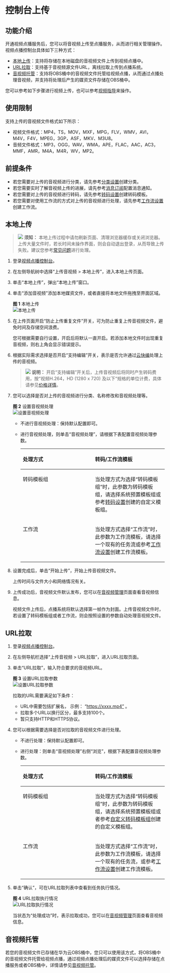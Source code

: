 # 控制台上传<a name="vod_01_0070"></a>

## 功能介绍<a name="section94221532155518"></a>

开通视频点播服务后，您可以将音视频上传至点播服务，从而进行相关管理操作。视频点播控制台具体如下三种方式：

-   [本地上传](#section17454109134614)：支持将存储在本地磁盘的音视频文件上传到视频点播中。
-   [URL拉取](#section17915524521)：支持基于音视频源文件URL，离线拉取上传到点播系统。
-   [音视频托管](#section135123225317)：支持将OBS桶中的音视频文件托管给视频点播，从而通过点播处理音视频，并支持将处理后产生的媒资文件存储在OBS桶中。

您可以参考如下步骤进行视频上传，也可以参考[视频指导](https://bbs.huaweicloud.com/videos/5dee9dd46e6645819b08cbdb7da338dc)来操作。

## 使用限制<a name="section195211098548"></a>

支持上传的音视频文件格式如下所示：

-   视频文件格式：MP4，TS，MOV，MXF，MPG，FLV，WMV，AVI，M4V，F4V，MPEG，3GP，ASF，MKV、M3U8。
-   音频文件格式：MP3，OGG，WAV，WMA，APE，FLAC，AAC，AC3，MMF，AMR，M4A，M4R，WV，MP2。

## 前提条件<a name="section1665812181214"></a>

-   若您需要对上传的音视频进行分类，请先参考[分类设置](分类设置.md)创建分类。
-   若您需要实时了解音视频上传的进展，请先参考[消息订阅](消息订阅.md)配置消息通知。
-   若您需要对上传的音视频进行转码，请先参考[转码设置](转码设置.md)创建转码模板。
-   若您需要对使用工作流的方式对上传的音视频进行处理，请先参考[工作流设置](工作流设置.md)创建工作流。

## 本地上传<a name="section17454109134614"></a>

>![](public_sys-resources/icon-notice.gif) **须知：** 
>本地上传过程中请勿刷新页面、清理浏览器缓存或关闭浏览器。上传大量文件时，若长时间未操作界面，则会自动退出登录，从而导致上传失败。建议您参考[常见问题](https://support.huaweicloud.com/vod_faq/vod_08_0084.html)进行处理。

1.  登录[视频点播控制台](https://console.huaweicloud.com/vod)。
2.  在左侧导航树中选择“上传音视频 \> 本地上传”，进入本地上传页面。
3.  单击“本地上传”，弹出“本地上传”窗口。
4.  单击“添加音视频”添加本地媒资文件，或者直接将本地文件拖拽至界面区域。

    **图 1**  本地上传<a name="fig9241265352"></a>  
    ![](figures/本地上传.png "本地上传")

5.  在上传页面开启“防止上传重复文件”开关，可为防止重复上传音视频文件，避免时间及存储空间浪费。

    您可根据需要自行设置，开启后将默认一直开启。若添加本地文件时出现重复音视频，则右上角会显示错误提示。

6.  根据实际需求选择是否开启“支持编辑”开关，表示是否允许通过[云快编](云快编.md)处理上传的音视频。

    >![](public_sys-resources/icon-note.gif) **说明：** 
    >开启“支持编辑”开关后，上传音视频后将同时产生转码费用，按“视频H.264，HD \(1280 x 720\) 及以下“规格的单位计费，具体请参见[价格详情](https://www.huaweicloud.com/pricing.html?tab=detail#/vod)。

7.  您可以选择是否对上传的音视频进行分类、名称修改和音视频处理等。

    **图 2**  设置音视频处理<a name="fig11566141193515"></a>  
    ![](figures/设置音视频处理.png "设置音视频处理")

    -   不进行音视频处理：保持默认配置即可。
    -   进行音视频处理，则单击“音视频处理”，请根据下表配置音视频处理参数。

        <a name="table8485172611527"></a>
        <table><thead align="left"><tr id="row1148512619521"><th class="cellrowborder" valign="top" width="50%" id="mcps1.1.3.1.1"><p id="p1748632612524"><a name="p1748632612524"></a><a name="p1748632612524"></a>处理方式</p>
        </th>
        <th class="cellrowborder" valign="top" width="50%" id="mcps1.1.3.1.2"><p id="p3486182611529"><a name="p3486182611529"></a><a name="p3486182611529"></a>转码/工作流模板</p>
        </th>
        </tr>
        </thead>
        <tbody><tr id="row5486102610520"><td class="cellrowborder" valign="top" width="50%" headers="mcps1.1.3.1.1 "><p id="p94861626125219"><a name="p94861626125219"></a><a name="p94861626125219"></a>转码模板组</p>
        </td>
        <td class="cellrowborder" valign="top" width="50%" headers="mcps1.1.3.1.2 "><p id="p5486112613524"><a name="p5486112613524"></a><a name="p5486112613524"></a>当处理方式为选择“转码模板组”时，此参数为转码模板组，请选择系统预置模板组或参考<a href="转码设置.md">转码设置</a>创建的自定义模板组。</p>
        </td>
        </tr>
        <tr id="row134861126165211"><td class="cellrowborder" valign="top" width="50%" headers="mcps1.1.3.1.1 "><p id="p5486526105220"><a name="p5486526105220"></a><a name="p5486526105220"></a>工作流</p>
        </td>
        <td class="cellrowborder" valign="top" width="50%" headers="mcps1.1.3.1.2 "><p id="p1648622611528"><a name="p1648622611528"></a><a name="p1648622611528"></a>当处理方式选择“工作流”时，此参数为工作流模板，请选择一个现有的任务流或参考<a href="工作流设置.md">工作流设置</a>创建工作流模板。</p>
        </td>
        </tr>
        </tbody>
        </table>

8.  设置完成后，单击“开始上传”，开始上传音视频文件。

    上传时间与文件大小和网络情况有关。

9.  上传成功后，音视频文件默认发布，您可以在[音视频管理](音视频管理.md)页面查看音视频信息。

    视频文件上传后，点播系统将默认选择第一帧作为封面。上传音视频文件时，若设置了转码模板组或者工作流，则会按照设置的参数自动处理音视频文件。


## URL拉取<a name="section17915524521"></a>

1.  登录[视频点播控制台](https://console.huaweicloud.com/vod)。
2.  在左侧导航栏选择“上传音视频 \> URL拉取”，进入URL拉取页面。
3.  单击“URL拉取”，输入符合要求的音视频URL。

    **图 3**  设置URL拉取参数<a name="fig1554603473518"></a>  
    ![](figures/设置URL拉取参数.png "设置URL拉取参数")

    拉取的URL需要满足如下条件：

    -   URL中需要包括扩展名， 示例： “https://xxxx.mp4” 。
    -   拉取多个URL以换行区分，最多支持100个。
    -   暂只支持HTTP和HTTPS协议。

4.  您可以根据需要选择是否对拉取的音视频文件进行处理。
    -   不进行处理：保持默认配置即可。

    -   进行处理：则单击“音视频处理”右侧“浏览”，根据下表配置音视频处理参数。

        <a name="table1681316446016"></a>
        <table><thead align="left"><tr id="row981317441006"><th class="cellrowborder" valign="top" width="50%" id="mcps1.1.3.1.1"><p id="p15813154416017"><a name="p15813154416017"></a><a name="p15813154416017"></a>处理方式</p>
        </th>
        <th class="cellrowborder" valign="top" width="50%" id="mcps1.1.3.1.2"><p id="p1181324414016"><a name="p1181324414016"></a><a name="p1181324414016"></a>转码/工作流模板</p>
        </th>
        </tr>
        </thead>
        <tbody><tr id="row178133447019"><td class="cellrowborder" valign="top" width="50%" headers="mcps1.1.3.1.1 "><p id="p188131344202"><a name="p188131344202"></a><a name="p188131344202"></a>转码模板组</p>
        </td>
        <td class="cellrowborder" valign="top" width="50%" headers="mcps1.1.3.1.2 "><p id="p16813544704"><a name="p16813544704"></a><a name="p16813544704"></a>当处理方式为选择“转码模板组”时，此参数为转码模板组，请选择系统预置模板组或者参考<a href="转码设置.md#section482219141611">自定义转码模板组</a>创建的自定义模板组。</p>
        </td>
        </tr>
        <tr id="row168137441706"><td class="cellrowborder" valign="top" width="50%" headers="mcps1.1.3.1.1 "><p id="p178136448012"><a name="p178136448012"></a><a name="p178136448012"></a>工作流</p>
        </td>
        <td class="cellrowborder" valign="top" width="50%" headers="mcps1.1.3.1.2 "><p id="p188130441301"><a name="p188130441301"></a><a name="p188130441301"></a>当处理方式选择“工作流”时，此参数为工作流模板，请选择一个现有的任务流，或参考<a href="工作流设置.md">工作流设置</a>创建工作流模板。</p>
        </td>
        </tr>
        </tbody>
        </table>

5.  单击“确认”，可在URL拉取列表中查看到任务执行情况。

    **图 4**  URL拉取执行情况<a name="fig41011544173712"></a>  
    ![](figures/URL拉取执行情况.png "URL拉取执行情况")

    当状态为“处理成功”时，表示拉取成功，您可以在[音视频管理](音视频管理.md)页面查看音视频信息。


## 音视频托管<a name="section135123225317"></a>

若您的音视频文件已存储在华为云OBS桶中，您只可以使用该方式，将OBS桶中的音视频文件托管给视频点播，通过视频点播处理后的媒资文件可以选择存储在点播服务或者OBS桶中，详情请参见[音视频托管](概述.md)。

